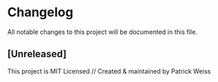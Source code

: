 # Changelog
All notable changes to this project will be documented in this file.

## [Unreleased]


This project is MIT Licensed // Created & maintained by Patrick Weiss
